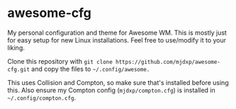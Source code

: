# awesome-cfg

My personal configuration and theme for Awesome WM. This is mostly just for easy setup for new Linux installations. Feel free to use/modify it to your liking.

Clone this repository with `git clone https://github.com/mjdxp/awesome-cfg.git` and copy the files to `~/.config/awesome.`

This uses Collision and Compton, so make sure that's installed before using this. Also ensure my Compton config (`mjdxp/compton.cfg`) is installed in `~/.config/compton.cfg`.
